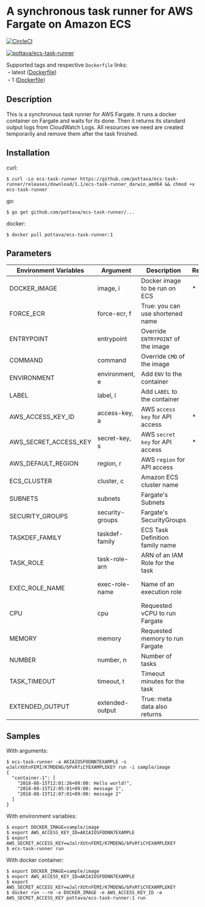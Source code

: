 # A synchronous task runner for AWS Fargate on Amazon ECS

[![CircleCI](https://circleci.com/gh/pottava/ecs-task-runner.svg?style=svg)](https://circleci.com/gh/pottava/ecs-task-runner)

[![pottava/ecs-task-runner](http://dockeri.co/image/pottava/ecs-task-runner)](https://hub.docker.com/r/pottava/ecs-task-runner/)

Supported tags and respective `Dockerfile` links:  
・latest ([Dockerfile](https://github.com/pottava/ecs-task-runner/blob/master/Dockerfile))  
・1 ([Dockerfile](https://github.com/pottava/ecs-task-runner/blob/master/Dockerfile))  


## Description

This is a synchronous task runner for AWS Fargate. It runs a docker container on Fargate and waits for its done. Then it returns its standard output logs from CloudWatch Logs. All resources we need are created temporarily and remove them after the task finished.


## Installation

curl:

```
$ curl -Lo ecs-task-runner https://github.com/pottava/ecs-task-runner/releases/download/1.1/ecs-task-runner_darwin_amd64 && chmod +x ecs-task-runner
```

go:

```
$ go get github.com/pottava/ecs-task-runner/...
```

docker:

```
$ docker pull pottava/ecs-task-runner:1
```


## Parameters

Environment Variables     | Argument        | Description                     | Required | Default 
------------------------- | --------------- | ------------------------------- | -------- | ---------
DOCKER_IMAGE              | image, i        | Docker image to be run on ECS   | *        |
FORCE_ECR                 | force-ecr, f    | True: you can use shortened name |         | false
ENTRYPOINT                | entrypoint      | Override `ENTRYPOINT` of the image |       |
COMMAND                   | command         | Override `CMD` of the image     |          |
ENVIRONMENT               | environment, e  | Add `ENV` to the container      |          | 
LABEL                     | label, l        | Add `LABEL` to the container    |          |  
AWS_ACCESS_KEY_ID         | access-key, a   | AWS `access key` for API access | *        |
AWS_SECRET_ACCESS_KEY     | secret-key, s   | AWS `secret key` for API access | *        |
AWS_DEFAULT_REGION        | region, r       | AWS `region` for API access     |          | us-east-1
ECS_CLUSTER               | cluster, c      | Amazon ECS cluster name         |          | 
SUBNETS                   | subnets         | Fargate's Subnets               |          |
SECURITY_GROUPS           | security-groups | Fargate's SecurityGroups        |          |
TASKDEF_FAMILY            | taskdef-family  | ECS Task Definition family name |          | ecs-task-runner
TASK_ROLE                 | task-role-arn   | ARN of an IAM Role for the task |          |
EXEC_ROLE_NAME            | exec-role-name  | Name of an execution role       |          | ecs-task-runner
CPU                       | cpu             | Requested vCPU to run Fargate   |          | 256
MEMORY                    | memory          | Requested memory to run Fargate |          | 512
NUMBER                    | number, n       | Number of tasks                 |          | 1 
TASK_TIMEOUT              | timeout, t      | Timeout minutes for the task    |          | 30
EXTENDED_OUTPUT           | extended-output | True: meta data also returns    |          | false


## Samples

With arguments:

```console
$ ecs-task-runner -a AKIAIOSFODNN7EXAMPLE -s wJalrXUtnFEMI/K7MDENG/bPxRfiCYEXAMPLEKEY run -i sample/image
{
  "container-1": [
    "2018-08-15T12:01:26+09:00: Hello world!",
    "2018-08-15T12:05:01+09:00: message 1",
    "2018-08-15T12:07:01+09:00: message 2"
  ]
}
```

With environment variables:

```console
$ export DOCKER_IMAGE=sample/image
$ export AWS_ACCESS_KEY_ID=AKIAIOSFODNN7EXAMPLE
$ export AWS_SECRET_ACCESS_KEY=wJalrXUtnFEMI/K7MDENG/bPxRfiCYEXAMPLEKEY
$ ecs-task-runner run
```

With docker container:

```console
$ export DOCKER_IMAGE=sample/image
$ export AWS_ACCESS_KEY_ID=AKIAIOSFODNN7EXAMPLE
$ export AWS_SECRET_ACCESS_KEY=wJalrXUtnFEMI/K7MDENG/bPxRfiCYEXAMPLEKEY
$ docker run --rm -e DOCKER_IMAGE -e AWS_ACCESS_KEY_ID -e AWS_SECRET_ACCESS_KEY pottava/ecs-task-runner:1 run
```
